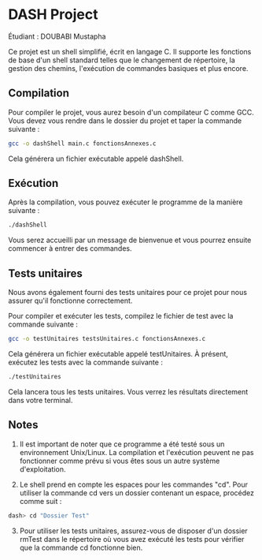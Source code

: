 # DASH Project

Étudiant : DOUBABI Mustapha

Ce projet est un shell simplifié, écrit en langage C. Il supporte les fonctions de base d'un shell standard telles que le changement de répertoire, la gestion des chemins, l'exécution de commandes basiques et plus encore.

## Compilation
Pour compiler le projet, vous aurez besoin d'un compilateur C comme GCC. Vous devez vous rendre dans le dossier du projet et taper la commande suivante :

```bash
gcc -o dashShell main.c fonctionsAnnexes.c
```
Cela générera un fichier exécutable appelé dashShell.

## Exécution
Après la compilation, vous pouvez exécuter le programme de la manière suivante :

```bash
./dashShell
```
Vous serez accueilli par un message de bienvenue et vous pourrez ensuite commencer à entrer des commandes.

## Tests unitaires
Nous avons également fourni des tests unitaires pour ce projet pour nous assurer qu'il fonctionne correctement.

Pour compiler et exécuter les tests, compilez le fichier de test avec la commande suivante :
```bash
gcc -o testUnitaires testsUnitaires.c fonctionsAnnexes.c
```
Cela générera un fichier exécutable appelé testUnitaires. À présent, exécutez les tests avec la commande suivante :
```bash
./testUnitaires
```
Cela lancera tous les tests unitaires. Vous verrez les résultats directement dans votre terminal.

## Notes

1) Il est important de noter que ce programme a été testé sous un environnement Unix/Linux. La compilation et l'exécution peuvent ne pas fonctionner comme prévu si vous êtes sous un autre système d'exploitation.


2) Le shell prend en compte les espaces pour les commandes "cd". Pour utiliser la commande cd vers un dossier contenant un espace, procédez comme suit :

```bash
dash> cd "Dossier Test"
```

3) Pour utiliser les tests unitaires, assurez-vous de disposer d'un dossier rmTest dans le répertoire où vous avez exécuté les tests pour vérifier que la commande cd fonctionne bien.
